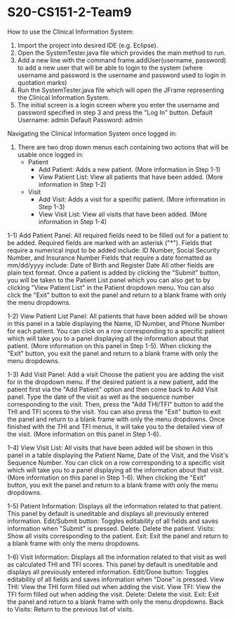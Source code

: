 # S20-CS151-2-Team9

How to use the Clinical Information System:
1) Import the project into desired IDE (e.g. Eclipse).
2) Open the SystemTester.java file which provides the main method to run.
3) Add a new line with the command frame.addUser(username, password) to add a new user that will be able to login to the system
	(where username and password is the username and password used to login in quotation marks)
4) Run the SystemTester.java file which will open the JFrame representing the Clinical Information System.
5) The initial screen is a login screen where you enter the username and password specified in step 3 and press the "Log In" button.
	Default Username: admin
	Default Password: admin

Navigating the Clinical Information System once logged in:
1) There are two drop down menus each containing two actions that will be usable once logged in:
	- Patient
		- Add Patient: Adds a new patient. (More information in Step 1-1)
		- View Patient List: View all patients that have been added. (More information in Step 1-2)
	- Visit
		- Add Visit: Adds a visit for a specific patient. (More information in Step 1-3)
		- View Visit List: View all visits that have been added. (More information in Step 1-4)

1-1) Add Patient Panel: All required fields need to be filled out for a patient to be added.
	Required fields are marked with an asterisk ("*").
	Fields that require a numerical input to be added include: ID Number, Social Security Number, and Insurance Number
	Fields that require a date formatted as mm/dd/yyyy include: Date of Birth and Register Date
	All other fields are plain text format.
	Once a patient is added by clicking the "Submit" button, you will be taken to the Patient List panel which you can also get to by clicking "View Patient List" in the Patient dropdown menu.
	You can also click the "Exit" button to exit the panel and return to a blank frame with only the menu dropdowns.

1-2) View Patient List Panel: All patients that have been added will be shown in this panel in a table displaying the Name, ID Number, and Phone Number for each patient.
	You can click on a row corresponding to a specific patient which will take you to a panel displaying all the information about that patient. (More information on this panel in Step 1-5).
	When clicking the "Exit" button, you exit the panel and return to a blank frame with only the menu dropdowns.

1-3) Add Visit Panel: Add a visit
	Choose the patient you are adding the visit for in the dropdown menu. If the desired patient is a new patient, add the patient first via the "Add Patient" option and then come back to Add Visit panel.
	Type the date of the visit as well as the sequence number corresponding to the visit.
	Then, press the "Add THI/TFI" button to add the THI and TFI scores to the visit.
	You can also press the "Exit" button to exit the panel and return to a blank frame with only the menu dropdowns.
	Once finished with the THI and TFI menus, it will take you to the detailed view of the visit. (More information on this panel in Step 1-6).

1-4) View Visit List: All visits that have been added will be shown in this panel in a table displaying the Patient Name, Date of the Visit, and the Visit's Sequence Number.
	You can click on a row corresponding to a specific visit which will take you to a panel displaying all the information about that visit. (More information on this panel in Step 1-6).
	When clicking the "Exit" button, you exit the panel and return to a blank frame with only the menu dropdowns.

1-5) Patient Information: Displays all the information related to that patient.
	This panel by default is uneditable and displays all previously entered information.
	Edit/Submit button: Toggles editability of all fields and saves information when "Submit" is pressed.
	Delete: Delete the patient.
	Visits: Show all visits corresponding to the patient.
	Exit: Exit the panel and return to a blank frame with only the menu dropdowns.

1-6) Visit Information: Displays all the information related to that visit as well as calculated THI and TFI scores.
	This panel by default is uneditable and displays all previously entered information.
	Edit/Done button: Toggles editability of all fields and saves information when "Done" is pressed.
	View THI: View the THI form filled out when adding the visit.
	View TFI: View the TFI form filled out when adding the visit.
	Delete: Delete the visit.
	Exit: Exit the panel and return to a blank frame with only the menu dropdowns.
	Back to Visits: Return to the previous list of visits.